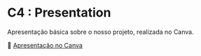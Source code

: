 # C4 : Presentation

Apresentação básica sobre o nosso projeto, realizada no Canva.

🔗 [Apresentação no Canva](https://www.canva.com/design/DAGqvb2BsMw/-EY0lO9gF5z_OX138G_MVw/edit?utm_content=DAGqvb2BsMw&utm_campaign=designshare&utm_medium=link2&utm_source=sharebutton)